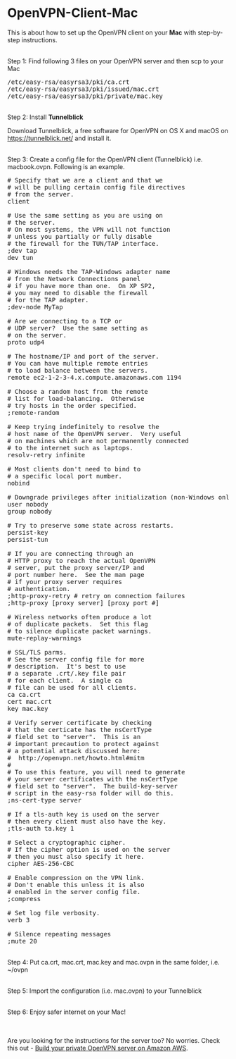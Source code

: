 # OpenVPN-Client-Mac

<p>This is about how to set up the OpenVPN client on your <b>Mac</b> with step-by-step instructions.</p>

<p><br>Step 1: Find following 3 files on your OpenVPN server and then scp to your Mac</p>

<pre>
/etc/easy-rsa/easyrsa3/pki/ca.crt
/etc/easy-rsa/easyrsa3/pki/issued/mac.crt
/etc/easy-rsa/easyrsa3/pki/private/mac.key
</pre>

<p><br>Step 2: Install <b>Tunnelblick</b></p>

<p>Download Tunnelblick, a free software for OpenVPN on OS X and macOS on <a href="https://tunnelblick.net/" target="_blank">https://tunnelblick.net/</a> and install it.</p>

<p><br>Step 3: Create a config file for the OpenVPN client (Tunnelblick) i.e. macbook.ovpn. Following is an example.</p>

<pre>
# Specify that we are a client and that we
# will be pulling certain config file directives
# from the server.
client

# Use the same setting as you are using on
# the server.
# On most systems, the VPN will not function
# unless you partially or fully disable
# the firewall for the TUN/TAP interface.
;dev tap
dev tun

# Windows needs the TAP-Windows adapter name
# from the Network Connections panel
# if you have more than one.  On XP SP2,
# you may need to disable the firewall
# for the TAP adapter.
;dev-node MyTap

# Are we connecting to a TCP or
# UDP server?  Use the same setting as
# on the server.
proto udp4

# The hostname/IP and port of the server.
# You can have multiple remote entries
# to load balance between the servers.
remote ec2-1-2-3-4.x.compute.amazonaws.com 1194

# Choose a random host from the remote
# list for load-balancing.  Otherwise
# try hosts in the order specified.
;remote-random

# Keep trying indefinitely to resolve the
# host name of the OpenVPN server.  Very useful
# on machines which are not permanently connected
# to the internet such as laptops.
resolv-retry infinite

# Most clients don't need to bind to
# a specific local port number.
nobind

# Downgrade privileges after initialization (non-Windows only)
user nobody
group nobody

# Try to preserve some state across restarts.
persist-key
persist-tun

# If you are connecting through an
# HTTP proxy to reach the actual OpenVPN
# server, put the proxy server/IP and
# port number here.  See the man page
# if your proxy server requires
# authentication.
;http-proxy-retry # retry on connection failures
;http-proxy [proxy server] [proxy port #]

# Wireless networks often produce a lot
# of duplicate packets.  Set this flag
# to silence duplicate packet warnings.
mute-replay-warnings

# SSL/TLS parms.
# See the server config file for more
# description.  It's best to use
# a separate .crt/.key file pair
# for each client.  A single ca
# file can be used for all clients.
ca ca.crt
cert mac.crt
key mac.key

# Verify server certificate by checking
# that the certicate has the nsCertType
# field set to "server".  This is an
# important precaution to protect against
# a potential attack discussed here:
#  http://openvpn.net/howto.html#mitm
#
# To use this feature, you will need to generate
# your server certificates with the nsCertType
# field set to "server".  The build-key-server
# script in the easy-rsa folder will do this.
;ns-cert-type server

# If a tls-auth key is used on the server
# then every client must also have the key.
;tls-auth ta.key 1

# Select a cryptographic cipher.
# If the cipher option is used on the server
# then you must also specify it here.
cipher AES-256-CBC

# Enable compression on the VPN link.
# Don't enable this unless it is also
# enabled in the server config file.
;compress

# Set log file verbosity.
verb 3

# Silence repeating messages
;mute 20
</pre>

<p><br>Step 4: Put ca.crt, mac.crt, mac.key and mac.ovpn in the same folder, i.e. ~/ovpn</p>

<p><br>Step 5: Import the configuration (i.e. mac.ovpn) to your Tunnelblick</p>

<p><br>Step 6: Enjoy safer internet on your Mac!</p>

<p><br><br>Are you looking for the instructions for the server too? No worries. Check this out - <a href="https://github.com/fredmeng/OpenVPN-Server" target="_blank">Build your private OpenVPN server on Amazon AWS</a>. </p>
